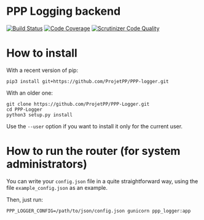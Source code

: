 # PPP Logging backend

[![Build Status](https://scrutinizer-ci.com/g/ProjetPP/PPP-Logger/badges/build.png?b=master)](https://scrutinizer-ci.com/g/ProjetPP/PPP-Logger/build-status/master)
[![Code Coverage](https://scrutinizer-ci.com/g/ProjetPP/PPP-Logger/badges/coverage.png?b=master)](https://scrutinizer-ci.com/g/ProjetPP/PPP-Logger/?branch=master)
[![Scrutinizer Code Quality](https://scrutinizer-ci.com/g/ProjetPP/PPP-Logger/badges/quality-score.png?b=master)](https://scrutinizer-ci.com/g/ProjetPP/PPP-Logger/?branch=master)


# How to install

With a recent version of pip:

```
pip3 install git+https://github.com/ProjetPP/PPP-logger.git
```

With an older one:

```
git clone https://github.com/ProjetPP/PPP-Logger.git
cd PPP-Logger
python3 setup.py install
```

Use the `--user` option if you want to install it only for the current user.

# How to run the router (for system administrators)

You can write your `config.json` file in a quite straightforward way, using
the file `example_config.json` as an example.

Then, just run:

```
PPP_LOGGER_CONFIG=/path/to/json/config.json gunicorn ppp_logger:app
```
